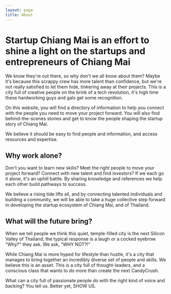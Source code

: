 ```yaml
---
layout: page
title: About
---
```

# Startup Chiang Mai is an effort to shine a light on the startups and entrepreneurs of Chiang Mai

We know they're out there, so why don't we all know about them? Maybe it's because this scrappy crew has more talent than confidence, but we're not really satisfied to let them hide, tinkering away at their projects. This is a city full of creative people on the brink of a tech revolution, it's high time these hardworking guys and gals get some recognition.

On this website, you will find a directory of information to help you connect with the people you need to move your project forward. You will also find behind-the-scenes stories and get to know the people shaping the startup story of Chiang Mai.

We believe it should be easy to find people and information, and access resources and expertise.

## Why work alone?

Don't you want to learn new skills? Meet the right people to move your project forward? Connect with new talent and find investors? If we each go it alone, it's an uphill battle. By sharing knowledge and references we help each other build pathways to success.

We believe a rising tide lifts all, and by connecting talented individuals and building a community, we will be able to take a huge collective step forward in developing the startup ecosystem of Chiang Mai, and of Thailand.

## What will the future bring?

When we tell people we think this quiet, temple-filled city is the next Silicon Valley of Thailand, the typical response is a laugh or a cocked eyebrow. "Why?" they ask. We ask, "WHY NOT?!"

While Chiang Mai is more hyped for lifestyle than hustle, it's a city that manages to bring together an incredibly diverse set of people and skills. We believe this is an asset. This is a city full of thought-leaders, and a conscious class that wants to do more than create the next CandyCrush.

What can a city full of passionate people do with the right kind of voice and backing? You tell us. Better yet, SHOW US.
